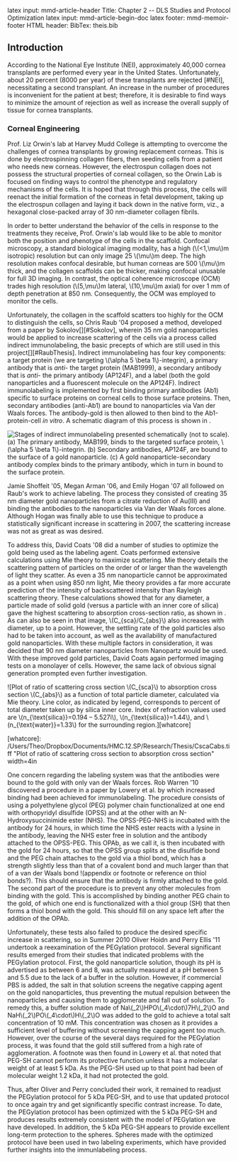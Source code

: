 latex input:	mmd-article-header
Title:			Chapter 2 -- DLS Studies and Protocol Optimization
latex input:	mmd-article-begin-doc
latex footer:	mmd-memoir-footer
HTML header:	<script type="text/javascript" src="file:///Users/Theo/MathJax/MathJax.js?config=TeX-AMS-MML_HTMLorMML"></script>
BibTex:			theis.bib

## Introduction ##

According to the National Eye Institute (NEI), approximately 40,000 cornea transplants are performed every year in the United States. Unfortunately, about 20 percent (8000 per year) of these transplants are rejected [#NEI], necessitating a second transplant. An increase in the number of procedures is inconvenient for the patient at best; therefore, it is desirable to find ways to minimize the amount of rejection as well as increase the overall supply of tissue for cornea transplants.

### Corneal Engineering ###

Prof. Liz Orwin's lab at Harvey Mudd College is attempting to overcome the challenges of cornea transplants by growing replacement corneas. This is done by electrospinning collagen fibers, then seeding cells from a patient who needs new corneas. However, the electrospun collagen does not possess the structural properties of corneal collagen, so the Orwin Lab is focused on finding ways to control the phenotype and regulatory mechanisms of the cells. It is hoped that through this process, the cells will reenact the initial formation of the corneas in fetal development, taking up the electrospun collagen and laying it back down in the native form, viz., a hexagonal close-packed array of 30 nm-diameter collagen fibrils.

In order to better understand the behavior of the cells in response to the treatments they receive, Prof. Orwin's lab would like to be able to monitor both the position and phenotype of the cells in the scaffold. Confocal microscopy, a standard biological imaging modality, has a high (\\(<1\,\mu\\)m isotropic) resolution but can only image 25 \\(\mu\\)m deep. The high resolution makes confocal desirable, but human corneas are 500 \\(\mu\\)m thick, and the collagen scaffolds can be thicker, making confocal unusable for full 3D imaging. In contrast, the optical coherence microscope (OCM) trades high resolution (\\(5\,\mu\\)m lateral, \\(10\,\mu\\)m axial) for over 1 mm of depth penetration at 850 nm. Consequently, the OCM was employed to monitor the cells.

Unfortunately, the collagen in the scaffold scatters too highly for the OCM to distinguish the cells, so Chris Raub '04 proposed a method, developed from a paper by Sokolov[][#Sokolov], wherein 35 nm gold nanoparticles would be applied to increase scattering of the cells via a process called indirect immunolabeling, the basic precepts of which are still used in this project[][#RaubThesis]. Indirect immunolabeling has four key components: a target protein (we are targeting \\(\alpha 5 \beta 1\\)-integrin), a primary antibody that is *anti*- the target protein (MAB1999), a secondary antibody that is *anti*- the primary antibody (AP124F), and a label (both the gold nanoparticles and a fluorescent molecule on the AP124F). Indirect immunolabeling is implemented by first binding primary antibodies (Ab1) specific to surface proteins on corneal cells to those surface proteins. Then, secondary antibodies (anti-Ab1) are bound to nanoparticles via Van der Waals forces. The antibody-gold is then allowed to then bind to the Ab1-protein-cell *in vitro*. A schematic diagram of this process is shown in [](#indirectimmunolabeling).

![Stages of indirect immunolabeling presented schematically (not to scale). (a) The primary antibody, MAB199, binds to the targeted surface protein, \\(\alpha 5 \beta 1\\)-integrin. (b) Secondary antibodies, AP124F, are bound to the surface of a gold nanoparticle. (c) A gold nanoparticle-secondary antibody complex binds to the primary antibody, which in turn in bound to the surface protein.][indirectimmunolabeling]

[indirectimmunolabeling]: ./pegylation.jpg

Jamie Shoffeit '05, Megan Arman '06, and Emily Hogan '07 all followed on Raub's work to achieve labeling. The process they consisted of creating 35 nm diameter gold nanoparticles from a citrate reduction of Au(III) and binding the antibodies to the nanoparticles via Van der Waals forces alone. Although Hogan was finally able to use this technique to produce a statistically significant increase in scattering in 2007, the scattering increase was not as great as was desired.

To address this, David Coats '08 did a number of studies to optimize the gold being used as the labeling agent. Coats performed extensive calculations using Mie theory to maximize scattering. Mie theory details the scattering pattern of particles on the order of or larger than the wavelength of light they scatter. As even a 35 nm nanoparticle cannot be approximated as a point when using 850 nm light, Mie theory provides a far more accurate prediction of the intensity of backscattered intensity than Rayleigh scattering theory. These calculations showed that for any diameter, a particle made of solid gold (versus a particle with an inner core of silica) gave the highest scattering to absorption cross-section ratio, as shown in [](#whatcore). As can also be seen in that image, \\(C_{sca}/C_{abs}\\) also increases with diameter, up to a point. However, the settling rate of the gold particles also had to be taken into account, as well as the availability of manufactured gold nanoparticles. With these multiple factors in consideration, it was decided that 90 nm diameter nanoparticles from Nanopartz would be used. With these improved gold particles, David Coats again performed imaging tests on a monolayer of cells. However, the same lack of obvious signal generation prompted even further investigation.

![Plot of ratio of scattering cross section \\(C_{sca}\\) to absorption cross section \\(C_{abs}\\) as a function of total particle diameter, calculated via Mie theory. Line color, as indicated by legend, corresponds to percent of total diameter taken up by silica inner core. Index of refraction values used are \\(n_{\text{silica}}=0.194 – 5.527i\\), \\(n_{\text{silica}}=1.44\\), and \\(n_{\text{water}}=1.33\\) for the surrounding region.][whatcore]

[whatcore]: /Users/Theo/Dropbox/Documents/HMC.12.SP/Research/Thesis/CscaCabs.tiff "Plot of ratio of scattering cross section to absorption cross section" width=4in

One concern regarding the labeling system was that the antibodies were bound to the gold with only van der Waals forces. Rob Warren '10 discovered a procedure in a paper by Lowery et al.[](#westpegylation) by which increased binding had been achieved for immunolabeling. The procedure consists of using a polyethylene glycol (PEG) polymer chain functionalized at one end with orthopyridyl disulfide (OPSS) and at the other with an N-Hydroxysuccinimide ester (NHS). The OPSS-PEG-NHS is incubated with the antibody for 24 hours, in which time the NHS ester reacts with a lysine in the antibody, leaving the NHS ester free in solution and the antibody attached to the OPSS-PEG. This OPAb, as we call it, is then incubated with the gold for 24 hours, so that the OPSS group splits at the disulfide bond and the PEG chain attaches to the gold via a thiol bond, which has a strength slightly less than that of a covalent bond and much larger than that of a van der Waals bond !(appendix or footnote or reference on thiol bonds?). This should ensure that the antibody is firmly attached to the gold. The second part of the procedure is to prevent any other molecules from binding with the gold. This is accomplished by binding another PEG chain to the gold, of which one end is functionalized with a thiol group (SH) that then forms a thiol bond with the gold. This should fill on any space left after the addition of the OPAb. 

Unfortunately, these tests also failed to produce the desired specific increase in scattering, so in Summer 2010 Oliver Hoidn and Perry Ellis '11 undertook a reexamination of the PEGylation protocol. Several significant results emerged from their studies that indicated problems with the PEGylation protocol. First, the gold nanoparticle solution, though its pH is advertised as between 6 and 8, was actually measured at a pH between 5 and 5.5[](#hoidnellis) due to the lack of a buffer in the solution. However, if commercial PBS is added, the salt in that solution screens the negative capping agent on the gold nanoparticles, thus preventing the mutual repulsion between the nanoparticles and causing them to agglomerate and fall out of solution. To remedy this, a buffer solution made of Na\\(_2\\)HPO\\(_4\cdot\\)7H\\(_2\\)O and NaH\\(_2\\)PO\\(_4\cdot\\)H\\(_2\\)O was added to the gold to achieve a total salt concentration of 10 mM. This concentration was chosen as it provides a sufficient level of buffering without screening the capping agent too much. However, over the course of the several days required for the PEGylation process, it was found that the gold still suffered from a high rate of agglomeration. A footnote was then found in Lowery et al.[](#westpegylation) that noted that PEG-SH cannot perform its protective function unless it has a molecular weight of at least 5 kDa. As the PEG-SH used up to that point had been of molecular weight 1.2 kDa, it had not protected the gold.

Thus, after Oliver and Perry concluded their work, it remained to readjust the PEGylation protocol for 5 kDa PEG-SH, and to use that updated protocol to once again try and get significantly specific contrast increase. To date, the PEGylation protocol has been optimized with the 5 kDa PEG-SH and produces results extremely consistent with the model of PEGylation we have developed. In addition, the 5 kDa PEG-SH appears to provide excellent long-term protection to the spheres. Spheres made with the optimized protocol  have been used in two labeling experiments, which have provided further insights into the immunlabeling process.